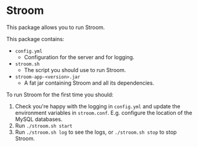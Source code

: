 # Stroom

This package allows you to run Stroom.

This package contains:
* `config.yml`
    * Configuration for the server and for logging.
* `stroom.sh`
    * The script you should use to run Stroom.
* `stroom-app-<version>.jar`
    * A fat jar containing Stroom and all its dependencies.
    
    
To run Stroom for the first time you should:
1. Check you're happy with the logging in `config.yml` and update the environment variables in `stroom.conf`. E.g. configure the location of the MySQL databases.
2. Run `./stroom.sh start`
3. Run `./stroom.sh log` to see the logs, or `./stroom.sh stop` to stop Stroom.